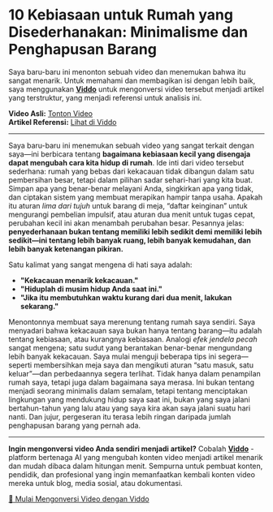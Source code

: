 # 10 Kebiasaan untuk Rumah yang Disederhanakan: Minimalisme dan Penghapusan Barang

Saya baru-baru ini menonton sebuah video dan menemukan bahwa itu sangat menarik. Untuk memahami dan membagikan isi dengan lebih baik, saya menggunakan **[Viddo](https://viddo.pro/)** untuk mengonversi video tersebut menjadi artikel yang terstruktur, yang menjadi referensi untuk analisis ini.

**Video Asli:** [Tonton Video](https://www.youtube.com/watch?v=yf6bvOK7W3c)  
**Artikel Referensi:** [Lihat di Viddo](https://viddo.pro/zh/video-result/c4c86da5-18bb-4ff9-b3a1-62a314dae5de)

---

Saya baru-baru ini menemukan sebuah video yang sangat terkait dengan saya—ini berbicara tentang **bagaimana kebiasaan kecil yang disengaja dapat mengubah cara kita hidup di rumah**. Ide inti dari video tersebut sederhana: rumah yang bebas dari kekacauan tidak dibangun dalam satu pembersihan besar, tetapi dalam pilihan sadar sehari-hari yang kita buat. Simpan apa yang benar-benar melayani Anda, singkirkan apa yang tidak, dan ciptakan sistem yang membuat merapikan hampir tanpa usaha. Apakah itu aturan *lima dari tujuh* untuk barang di meja, “daftar keinginan” untuk mengurangi pembelian impulsif, atau aturan dua menit untuk tugas cepat, perubahan kecil ini akan menambah perubahan besar. Pesannya jelas: **penyederhanaan bukan tentang memiliki lebih sedikit demi memiliki lebih sedikit—ini tentang lebih banyak ruang, lebih banyak kemudahan, dan lebih banyak ketenangan pikiran.**

Satu kalimat yang sangat mengena di hati saya adalah:  
- **"Kekacauan menarik kekacauan."**  
- **"Hiduplah di musim hidup Anda saat ini."**  
- **"Jika itu membutuhkan waktu kurang dari dua menit, lakukan sekarang."**

Menontonnya membuat saya merenung tentang rumah saya sendiri. Saya menyadari bahwa kekacauan saya bukan hanya tentang barang—itu adalah tentang kebiasaan, atau kurangnya kebiasaan. Analogi *efek jendela pecah* sangat mengena; satu sudut yang berantakan benar-benar mengundang lebih banyak kekacauan. Saya mulai menguji beberapa tips ini segera—seperti membersihkan meja saya dan mengikuti aturan “satu masuk, satu keluar”—dan perbedaannya segera terlihat. Tidak hanya dalam penampilan rumah saya, tetapi juga dalam bagaimana saya merasa. Ini bukan tentang menjadi seorang minimalis dalam semalam, tetapi tentang menciptakan lingkungan yang mendukung hidup saya saat ini, bukan yang saya jalani bertahun-tahun yang lalu atau yang saya kira akan saya jalani suatu hari nanti. Dan jujur, pergeseran itu terasa lebih ringan daripada jumlah penghapusan barang yang pernah ada.

---

**Ingin mengonversi video Anda sendiri menjadi artikel?** Cobalah **[Viddo](https://viddo.pro/)** - platform bertenaga AI yang mengubah konten video menjadi artikel menarik dan mudah dibaca dalam hitungan menit. Sempurna untuk pembuat konten, pendidik, dan profesional yang ingin memanfaatkan kembali konten video mereka untuk blog, media sosial, atau dokumentasi.

[🚀 Mulai Mengonversi Video dengan Viddo](https://viddo.pro/)